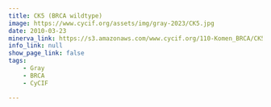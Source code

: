 ```yaml
---
title: CK5 (BRCA wildtype)
image: https://www.cycif.org/assets/img/gray-2023/CK5.jpg
date: 2010-03-23
minerva_link: https://s3.amazonaws.com/www.cycif.org/110-Komen_BRCA/CK5/index.html
info_link: null
show_page_link: false
tags:
    - Gray
    - BRCA
    - CyCIF

---
```


